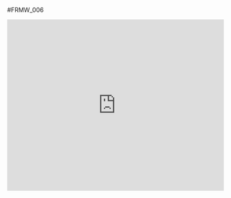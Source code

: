 #FRMW_006

<iframe src="https://ellie-app.com/embed/5QPMGgcQGY7a1" style="width:100%; height:400px; border:0; overflow:hidden;" sandbox="allow-modals allow-forms allow-popups allow-scripts allow-same-origin"></iframe>
